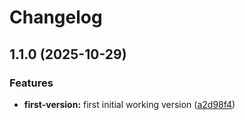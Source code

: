 # Changelog


## 1.1.0 (2025-10-29)


### Features

* **first-version:** first initial working version ([a2d98f4](https://github.com/ghaschel/release-kit/commit/a2d98f4c34cfcb0f6ecf137ce60980b0a57ac21b))
